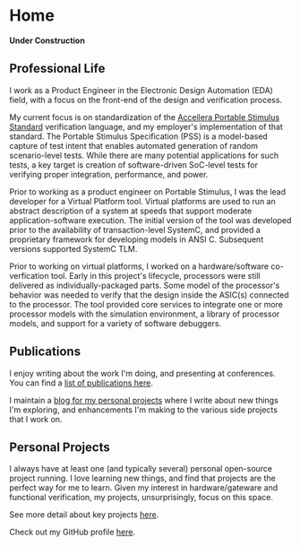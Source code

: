 # Home

**Under Construction**

## Professional Life

I work as a Product Engineer in the Electronic Design 
Automation (EDA) field, with a focus on the front-end of the 
design and verification process.

My current focus is on standardization of the 
[Accellera Portable Stimulus Standard](https://www.accellera.org/activities/working-groups/portable-stimulus)
verification language, and my employer's implementation
of that standard. The Portable Stimulus Specification (PSS) is
a model-based capture of test intent that enables automated 
generation of random scenario-level tests. While there are 
many potential applications for such tests, a key target is
creation of software-driven SoC-level tests for verifying 
proper integration, performance, and power.

Prior to working as a product engineer on Portable Stimulus,
I was the lead developer for a Virtual Platform tool. 
Virtual platforms are used to run an abstract description
of a system at speeds that support moderate application-software
execution. The initial version of the tool was developed
prior to the availability of transaction-level SystemC, 
and provided a proprietary framework for developing models
in ANSI C. Subsequent versions supported SystemC TLM.

Prior to working on virtual platforms, I worked on a 
hardware/software co-verfication tool. Early in this
project's lifecycle, processors were still delivered
as individually-packaged parts. Some model of the 
processor's behavior was needed to verify that the 
design inside the ASIC(s) connected to the processor.
The tool provided core services to integrate one or
more processor models with the simulation environment,
a library of processor models, and support for a 
variety of software debuggers.

## Publications
I enjoy writing about the work I'm doing, and presenting 
at conferences. You can find a [list of publications here](publications.html). 

I maintain a [blog for my personal projects](https://bitsbytesgates.blogspot.com/)
where I write about new things I'm exploring, and enhancements
I'm making to the various side projects that I work on. 

## Personal Projects

I always have at least one (and typically several) personal
open-source project running. I love learning new things, and
find that projects are the perfect way for me to learn. Given my
interest in hardware/gateware and functional verification, 
my projects, unsurprisingly, focus on this space. 

See more detail about key projects [here](projects.html).

Check out my GitHub profile [here](https://github.com/mballance).





